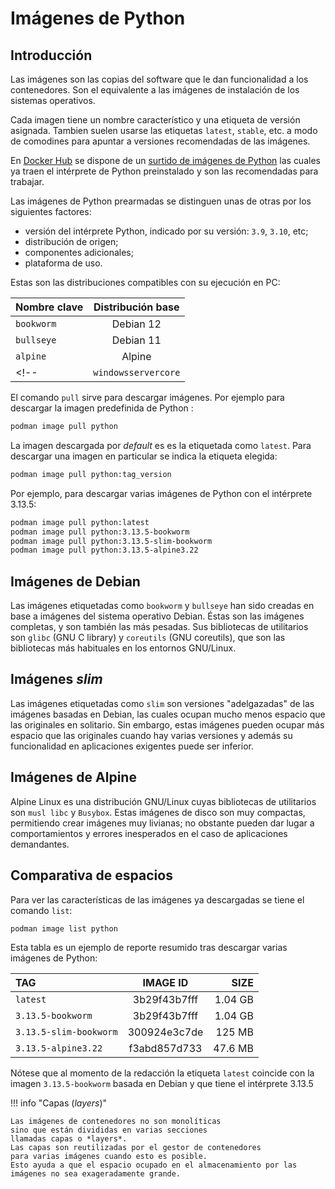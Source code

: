 # Imágenes de Python

## Introducción

Las imágenes son las copias del software
que le dan funcionalidad a los contenedores.
Son el equivalente a las imágenes de instalación
de los sistemas operativos.

Cada imagen tiene un nombre característico
y una etiqueta de versión asignada.
Tambien suelen usarse las etiquetas `latest`, `stable`, etc.
a modo de comodines para apuntar a versiones recomendadas de las imágenes.


En [Docker Hub](https://hub.docker.com/) se dispone de un [surtido de imágenes de Python](https://hub.docker.com/_/python)
las cuales ya traen el intérprete de Python preinstalado
y son las recomendadas para trabajar.


Las imágenes de Python prearmadas se distinguen
unas de otras por los siguientes factores:

- versión del intérprete Python, indicado por su versión:
`3.9`, `3.10`, etc;
- distribución de origen;
- componentes adicionales;
- plataforma de uso.

Estas son las distribuciones compatibles
con su ejecución en PC:

|Nombre clave | Distribución base| 
|:---|:---:|
|`bookworm`| Debian 12|
|`bullseye`| Debian 11|
|`alpine`| Alpine|
<!-- |`windowsservercore`|Windows Server Core| -->


El comando `pull` sirve para descargar imágenes.
Por ejemplo para descargar la imagen predefinida de Python :

```bash
podman image pull python
```

La imagen descargada por *default* es es la etiquetada como `latest`.
Para descargar una imagen en particular
se indica la etiqueta elegida:

```bash
podman image pull python:tag_version
```

Por ejemplo, para descargar varias imágenes
de Python con el intérprete 3.13.5:

```bash
podman image pull python:latest
podman image pull python:3.13.5-bookworm
podman image pull python:3.13.5-slim-bookworm
podman image pull python:3.13.5-alpine3.22
```


## Imágenes de Debian

Las imágenes etiquetadas como `bookworm` y `bullseye`
han sido creadas en base a imágenes del sistema operativo Debian.
Éstas son las imágenes completas,
y son también las más pesadas.
Sus bibliotecas de utilitarios son
`glibc` (GNU C library) y `coreutils` (GNU coreutils),
que son las bibliotecas más habituales en los entornos GNU/Linux.

<!-- 
Las imágenes basadas en Debian son las predefinidas
La imagen predefinida más reciente `latest`
 -->

## Imágenes *slim*

Las imágenes etiquetadas como `slim`
son versiones "adelgazadas" de las imágenes
basadas en Debian,
las cuales ocupan mucho menos espacio
que las originales en solitario.
Sin embargo,
estas imágenes pueden ocupar más espacio
que las originales cuando hay varias versiones
y además
su funcionalidad en aplicaciones exigentes puede ser inferior.



## Imágenes de Alpine

Alpine Linux es una distribución GNU/Linux
cuyas bibliotecas de utilitarios son `musl libc` y `Busybox`.
Estas imágenes de disco son muy compactas,
permitiendo crear imágenes muy livianas;
no obstante pueden dar lugar a 
comportamientos y errores inesperados
en el caso de aplicaciones demandantes.




## Comparativa de espacios


Para ver las características
de las imágenes ya descargadas
se tiene el comando `list`:


```bash
podman image list python
```

Esta tabla es un ejemplo de reporte resumido
tras descargar varias imágenes de Python:

| TAG | IMAGE ID |   SIZE |
|:---|:---:|---:|
| `latest`               | 3b29f43b7fff | 1.04 GB |
| `3.13.5-bookworm`      | 3b29f43b7fff | 1.04 GB |
| `3.13.5-slim-bookworm` | 300924e3c7de | 125 MB  |
| `3.13.5-alpine3.22`    | f3abd857d733 | 47.6 MB |


Nótese que al momento de la redacción
la etiqueta `latest` coincide con la imagen `3.13.5-bookworm` 
basada en Debian y que tiene el intérprete 3.13.5


!!! info "Capas (*layers*)"

    Las imágenes de contenedores no son monolíticas
    sino que están divididas en varias secciones
    llamadas capas o *layers*.
    Las capas son reutilizadas por el gestor de contenedores
    para varias imágenes cuando esto es posible.
    Esto ayuda a que el espacio ocupado en el almacenamiento por las imágenes no sea exageradamente grande.


